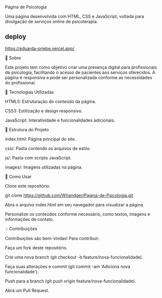 Página de Psicologia

Uma página desenvolvida com HTML, CSS e JavaScript, voltada para divulgação de serviços online de psicoterapia.

## deploy ##

https://eduarda-priebe.vercel.app/

🧠 Sobre

Este projeto tem como objetivo criar uma presença digital para profissionais de psicologia, facilitando o acesso de pacientes aos serviços oferecidos. A página é responsiva e pode ser personalizada conforme as necessidades do profissional.

🚀 Tecnologias Utilizadas

HTML5: Estruturação do conteúdo da página.

CSS3: Estilização e design responsivo.

JavaScript: Interatividade e funcionalidades adicionais.

📂 Estrutura do Projeto

index.html: Página principal do site.

css/: Pasta contendo os arquivos de estilo.

js/: Pasta com scripts JavaScript.

images/: Imagens utilizadas na página.

🔧 Como Usar

Clone este repositório:

git clone https://github.com/Whandger/Pagina-de-Psicologia.git


Abra o arquivo index.html em seu navegador para visualizar a página.

Personalize os conteúdos conforme necessário, como textos, imagens e informações de contato.

💡 Contribuições

Contribuições são bem-vindas! Para contribuir:

Faça um fork deste repositório.

Crie uma nova branch (git checkout -b feature/nova-funcionalidade).

Faça suas alterações e commit (git commit -am 'Adiciona nova funcionalidade').

Push para a branch (git push origin feature/nova-funcionalidade).

Abra um Pull Request.
